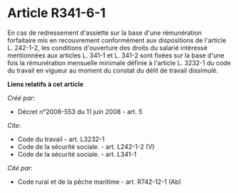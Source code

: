 # Article R341-6-1

En cas de redressement d'assiette sur la base d'une rémunération forfaitaire mis en recouvrement conformément aux
dispositions de l'article L. 242-1-2, les conditions d'ouverture des droits du salarié intéressé mentionnées aux articles L.
341-1 et L. 341-2 sont fixées sur la base d'une fois la rémunération mensuelle minimale définie à l'article L. 3232-1 du code
du travail en vigueur au moment du constat du délit de travail dissimulé.

**Liens relatifs à cet article**

_Créé par_:

  - Décret n°2008-553 du 11 juin 2008 - art. 5

_Cite_:

  - Code du travail - art. L3232-1
  - Code de la sécurité sociale. - art. L242-1-2 (V)
  - Code de la sécurité sociale. - art. L341-1

_Cité par_:

  - Code rural et de la pêche maritime - art. R742-12-1 (Ab)
